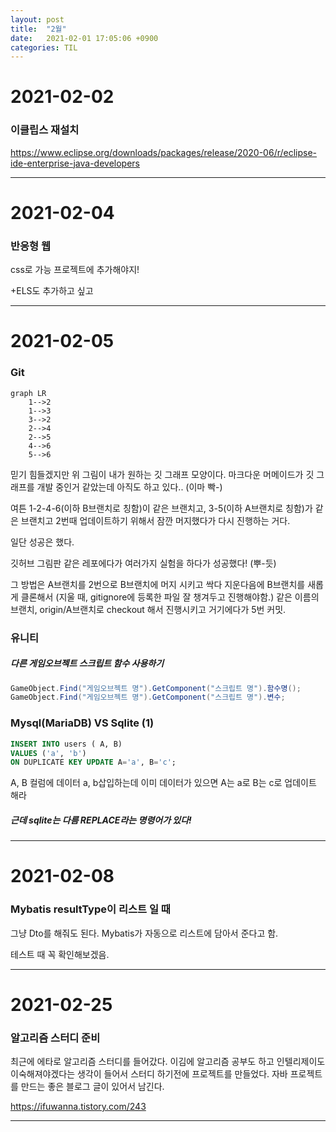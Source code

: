 ```yaml
---
layout: post
title:  "2월"
date:   2021-02-01 17:05:06 +0900
categories: TIL
---
```

# 2021-02-02

### 이클립스 재설치

https://www.eclipse.org/downloads/packages/release/2020-06/r/eclipse-ide-enterprise-java-developers

---
# 2021-02-04

### 반응형 웹

css로 가능
프로젝트에 추가해야지!

+ELS도 추가하고 싶고

---
# 2021-02-05

### Git

```mermaid
graph LR
    1-->2
    1-->3
    3-->2
    2-->4
    2-->5
    4-->6
    5-->6
```
믿기 힘들겠지만 위 그림이 내가 원하는 깃 그래프 모양이다.
마크다운 머메이드가 깃 그래프를 개발 중인거 같았는데 아직도 하고 있다.. (이마 빡-)

여튼 1-2-4-6(이하 B브랜치로 칭함)이 같은 브랜치고, 3-5(이하 A브랜치로 칭함)가 같은 브랜치고 2번때 업데이트하기 위해서 잠깐 머지했다가 다시 진행하는 거다.

일단 성공은 했다.

깃허브 그림판 같은 레포에다가 여러가지 실험을 하다가 성공했다! (뿌-듯)

그 방법은 
A브랜치를 2번으로 B브랜치에 머지 시키고 
싹다 지운다음에 B브랜치를 새롭게 클론해서 (지울 때, gitignore에 등록한 파일 잘 챙겨두고 진행해야함.)
같은 이름의 브랜치, origin/A브랜치로 checkout 해서 진행시키고
거기에다가 5번 커밋.

### 유니티

##### 다른 게임오브젝트 스크립트 함수 사용하기
``` c#
GameObject.Find("게임오브젝트 명").GetComponent("스크립트 명").함수명();
GameObject.Find("게임오브젝트 명").GetComponent("스크립트 명").변수;
```


 ### Mysql(MariaDB) VS Sqlite (1)
 ```sql
 INSERT INTO users ( A, B)
 VALUES ('a', 'b') 
 ON DUPLICATE KEY UPDATE A='a', B='c';
 ```
 A, B 컬럼에 데이터 a, b삽입하는데
 이미 데이터가 있으면 A는 a로 B는 c로 업데이트 해라

##### 근데 sqlite는 다름 REPLACE라는 명령어가 있다!

---

# 2021-02-08

### Mybatis resultType이 리스트 일 때

그냥 Dto를 해줘도 된다.
Mybatis가 자동으로 리스트에 담아서 준다고 함.

테스트 때 꼭 확인해보겠음.

---

# 2021-02-25

### 알고리즘 스터디 준비
최근에 에타로 알고리즘 스터디를 들어갔다.
이김에 알고리즘 공부도 하고 인텔리제이도 이숙해져야겠다는 생각이 들어서
스터디 하기전에 프로젝트를 만들었다.
자바 프로젝트를 만드는 좋은 블로그 글이 있어서 남긴다.

https://ifuwanna.tistory.com/243

---

